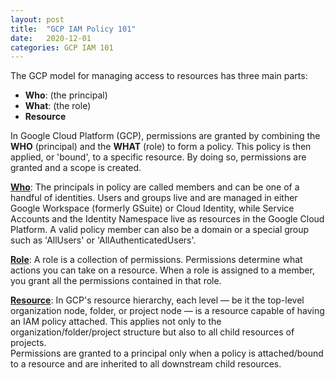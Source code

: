 ```yaml
---
layout: post
title:  "GCP IAM Policy 101"
date:   2020-12-01
categories: GCP IAM 101
---
```



The GCP model for managing access to resources has three main parts:

- **Who**: (the principal)
- **What**: (the role)
- **Resource**

In Google Cloud Platform (GCP), permissions are granted by combining the **WHO** (principal) and the **WHAT** (role) to form a policy. This policy is then applied, or 'bound', to a specific resource. By doing so, permissions are granted and a scope is created.   

**[Who](https://cloud.google.com/iam/docs/overview#concepts_related_identity)**: The principals in policy are called members and can be one of a handful of identities. Users and groups live and are managed in either Google Workspace (formerly GSuite) or Cloud Identity, while Service Accounts and the Identity Namespace live as resources in the Google Cloud Platform. A valid policy member can also be a domain or a special group such as 'AllUsers' or 'AllAuthenticatedUsers'.


**[Role](https://cloud.google.com/iam/docs/overview#roles)**: A role is a collection of permissions. Permissions determine what actions you can take on a resource. When a role is assigned to a member, you grant all the permissions contained in that role.

**[Resource](https://cloud.google.com/iam/docs/overview#resource-hierarchy)**: 
In GCP's resource hierarchy, each level — be it the top-level organization node, folder, or project node — is a resource capable of having an IAM policy attached. This applies not only to the organization/folder/project structure but also to all child resources of projects.  
Permissions are granted to a principal only when a policy is attached/bound to a resource and are inherited to all downstream child resources.
